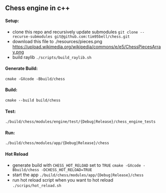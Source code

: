 
## Chess engine in c++

#### Setup:
- clone this repo and recursively update submodules 
`git clone --recurse-submodules git@github.com:tim95bell/chess.git`
- download this file to ./resources/pieces.png
https://upload.wikimedia.org/wikipedia/commons/e/e5/ChessPiecesArray.png
- build raylib
`./scripts/build_raylib.sh`

#### Generate Build:
`cmake -GXcode -Bbuild/chess`

#### Build:
`cmake --build build/chess`

#### Test:
`./build/chess/modules/engine/test/{Debug|Release}/chess_engine_tests`

#### Run:
`./build/chess/modules/app/{Debug|Release}/chess`

#### Hot Reload
- generate build with `CHESS_HOT_RELOAD` set to `TRUE`
`cmake -GXcode -Bbuild/chess -DCHESS_HOT_RELOAD=TRUE`
- start the app
`./build/chess/modules/app/{Debug|Release}/chess`
- run hot reload script when you want to hot reload
`./scrips/hot_reload.sh`
